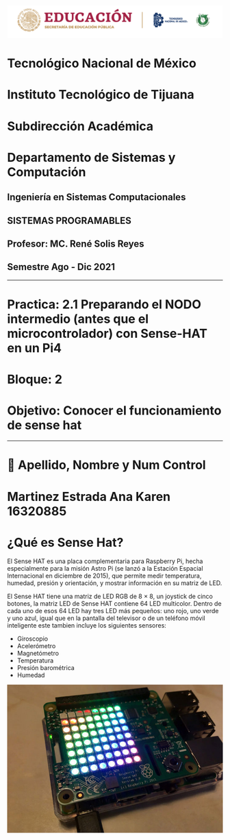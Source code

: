 ![](imagenes/logo.PNG)

#    Tecnológico Nacional de México
#   Instituto Tecnológico de Tijuana
#        Subdirección Académica
# Departamento de Sistemas y Computación
##  Ingeniería en Sistemas Computacionales
##        SISTEMAS PROGRAMABLES
##   Profesor: MC. René Solis Reyes
##     Semestre Ago - Dic 2021
----
# Practica: 2.1 Preparando el NODO intermedio (antes que el microcontrolador) con Sense-HAT en un Pi4
# Bloque: 2
# Objetivo:  Conocer el funcionamiento de sense hat
----

# 📝 Apellido, Nombre y Num Control
# Martinez Estrada Ana Karen 16320885



# ¿Qué es Sense Hat?
El Sense HAT es una placa complementaria para Raspberry Pi, hecha especialmente para la   misión Astro Pi (se lanzó a la Estación Espacial Internacional en diciembre de 2015), que permite medir temperatura, humedad, presión y orientación, y mostrar información en su matriz de LED. 

El Sense HAT tiene una matriz de LED RGB de 8 × 8, un joystick de cinco botones, la matriz LED de Sense HAT contiene 64 LED multicolor. Dentro de cada uno de esos 64 LED
hay tres LED más pequeños: uno rojo, uno verde y uno azul, igual que en la pantalla del televisor o de un teléfono móvil inteligente este tambien incluye los siguientes sensores:

* Giroscopio
* Acelerómetro
* Magnetómetro
* Temperatura
* Presión barométrica
* Humedad

![](imagenes/sense.jpg)
